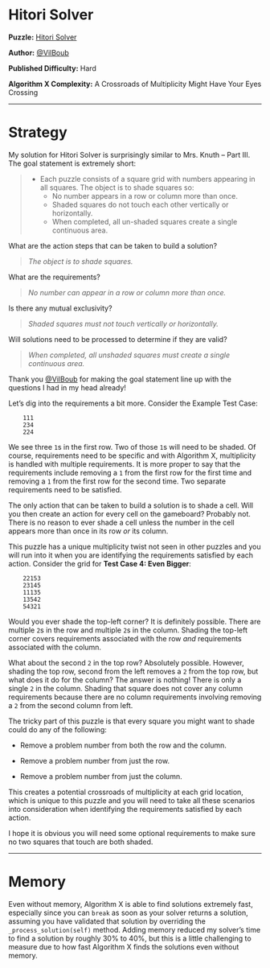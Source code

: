 # Hitori Solver

__Puzzle:__ [Hitori Solver](https://www.codingame.com/training/hard/hitori-solver)

__Author:__ [@VilBoub](https://www.codingame.com/profile/bd6706892e49290fb119aa5ddae4238a318297)

__Published Difficulty:__ Hard

__Algorithm X Complexity:__ A Crossroads of Multiplicity Might Have Your Eyes Crossing

---

# Strategy

My solution for Hitori Solver is surprisingly similar to Mrs. Knuth – Part III. The goal statement is extremely short:

>* Each puzzle consists of a square grid with numbers appearing in all squares. The object is to shade squares so:
>    * No number appears in a row or column more than once.
>    * Shaded squares do not touch each other vertically or horizontally.
>    * When completed, all un-shaded squares create a single continuous area.

What are the action steps that can be taken to build a solution?

>_The object is to shade squares._

What are the requirements?

>_No number can appear in a row or column more than once._

Is there any mutual exclusivity?

>_Shaded squares must not touch vertically or horizontally._

Will solutions need to be processed to determine if they are valid?

>_When completed, all unshaded squares must create a single continuous area._

Thank you [@VilBoub]( https://www.codingame.com/profile/bd6706892e49290fb119aa5ddae4238a318297) for making the goal statement line up with the questions I had in my head already!

Let’s dig into the requirements a bit more. Consider the Example Test Case:

```text
    111
    234
    224
```

We see three `1`s in the first row. Two of those `1`s will need to be shaded. Of course, requirements need to be specific and with Algorithm X, multiplicity is handled with multiple requirements. It is more proper to say that the requirements include removing a `1` from the first row for the first time and removing a `1` from the first row for the second time. Two separate requirements need to be satisfied.

The only action that can be taken to build a solution is to shade a cell. Will you then create an action for every cell on the gameboard? Probably not. There is no reason to ever shade a cell unless the number in the cell appears more than once in its row _or_ its column.

This puzzle has a unique multiplicity twist not seen in other puzzles and you will run into it when you are identifying the requirements satisfied by each action. Consider the grid for __Test Case 4: Even Bigger__:

```text
    22153
    23145
    11135
    13542
    54321
```

Would you ever shade the top-left corner? It is definitely possible. There are multiple `2`s in the row and multiple `2`s in the column. Shading the top-left corner covers requirements associated with the row _and_ requirements associated with the column.

What about the second `2` in the top row? Absolutely possible. However, shading the top row, second from the left removes a `2` from the top row, but what does it do for the column? The answer is nothing! There is only a single `2` in the column. Shading that square does not cover any column requirements because there are no column requirements involving removing a `2` from the second column from left.

The tricky part of this puzzle is that every square you might want to shade could do any of the following:

-	Remove a problem number from both the row and the column.

-	Remove a problem number from just the row.

-	Remove a problem number from just the column.

This creates a potential crossroads of multiplicity at each grid location, which is unique to this puzzle and you will need to take all these scenarios into consideration when identifying the requirements satisfied by each action.

I hope it is obvious you will need some optional requirements to make sure no two squares that touch are both shaded.

---

# Memory

Even without memory, Algorithm X is able to find solutions extremely fast, especially since you can `break` as soon as your solver returns a solution, assuming you have validated that solution by overriding the `_process_solution(self)` method. Adding memory reduced my solver’s time to find a solution by roughly 30% to 40%, but this is a little challenging to measure due to how fast Algorithm X finds the solutions even without memory.

<BR>